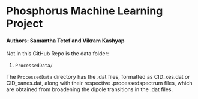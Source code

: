 # Phosphorus Machine Learning Project

#### Authors: Samantha Tetef and Vikram Kashyap

Not in this GitHub Repo is the data folder:
1. `ProcessedData/`

The `ProcessedData` directory has the .dat files, formatted as CID_xes.dat or CID_xanes.dat, along with their respective .processedspectrum files, which are obtained from broadening the dipole transitions in the .dat files.
